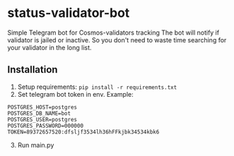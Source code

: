 # status-validator-bot
Simple Telegram bot for Cosmos-validators tracking
The bot will notify if validator is jailed or inactive. So you don't need to waste time searching for your validator in the long list.

## Installation
1. Setup requirements: `pip install -r requirements.txt`
2. Set telegram bot token in env. Example:
```
POSTGRES_HOST=postgres
POSTGRES_DB_NAME=bot
POSTGRES_USER=postgres
POSTGRES_PASSWORD=000000
TOKEN=89372657520:dfsljf3534lh36hFFkjbk34534kbk6
```
3. Run main.py
